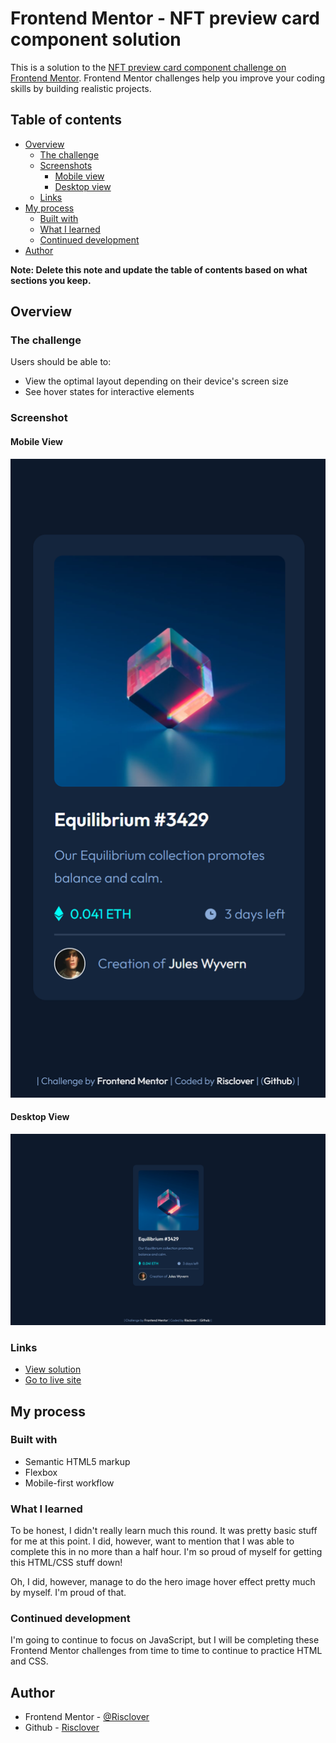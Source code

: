 # Frontend Mentor - NFT preview card component solution

This is a solution to the [NFT preview card component challenge on Frontend Mentor](https://www.frontendmentor.io/challenges/nft-preview-card-component-SbdUL_w0U). Frontend Mentor challenges help you improve your coding skills by building realistic projects. 

## Table of contents

- [Overview](#overview)
  - [The challenge](#the-challenge)
  - [Screenshots](#screenshot)
    - [Mobile view](#mobile-view)
    - [Desktop view](#desktop-view)
  - [Links](#links)
- [My process](#my-process)
  - [Built with](#built-with)
  - [What I learned](#what-i-learned)
  - [Continued development](#continued-development)
- [Author](#author)

**Note: Delete this note and update the table of contents based on what sections you keep.**

## Overview

### The challenge

Users should be able to:

- View the optimal layout depending on their device's screen size
- See hover states for interactive elements

### Screenshot

#### Mobile View
![](./images/mobile_screenshot.png )

#### Desktop View
![](./images/desktop_screenshot.png)

### Links

- [View solution](https://www.frontendmentor.io/profile/Risclover)
- [Go to live site](https://risclover.github.io/NFT-Preview-Card-Component)

## My process

### Built with

- Semantic HTML5 markup
- Flexbox
- Mobile-first workflow

### What I learned

To be honest, I didn't really learn much this round. It was pretty basic stuff for me at this point. I did, however, want to mention that I was able to complete this in no more than a half hour. I'm so proud of myself for getting this HTML/CSS stuff down!

Oh, I did, however, manage to do the hero image hover effect pretty much by myself. I'm proud of that.

### Continued development

I'm going to continue to focus on JavaScript, but I will be completing these Frontend Mentor challenges from time to time to continue to practice HTML and CSS.

## Author

- Frontend Mentor - [@Risclover](https://www.frontendmentor.io/profile/Risclover)
- Github - [Risclover](https://www.github.com/Risclover)
